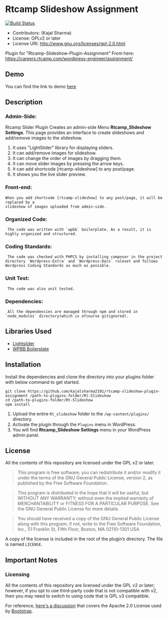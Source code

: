 # Rtcamp Slideshow Assignment
[![Build Status](https://travis-ci.org/kajalsharma2101/rtcamp-slideshow-plugin-assignment.svg?branch=master)](https://travis-ci.org/kajalsharma2101/rtcamp-slideshow-plugin-assignment)

* Contributors: (Kajal Sharma)
* License: GPLv2 or later
* License URI: http://www.gnu.org/licenses/gpl-2.0.html

Plugin for "Rtcamp-Slideshow-Plugin-Assignment"
From here: https://careers.rtcamp.com/wordpress-engineer/assignment/

## Demo

You can find the link to demo [here](https://sharmakajal2101.000webhostapp.com) 



## Description

###  Admin-Side:

Rtcamp Slider Plugin Creates an admin-side Menu **Rtcamp_Slideshow Settings**. This page provides an interface to create slideshows and add/remove images to the slideshow.
    
1. It uses "LightSlider" library for displaying sliders. 
2. It can add/remove images for slideshow.
3. It can change the order of images by dragging them.
4. It can  move slider images by pressing the arrow keys.
5. It can add shortcode [rtcamp-slideshow] to any post/page. 
6. It shows you the live slider preview.


### Front-end:

    When you add shortcode [rtcamp-slideshow] to any post/page, it will be replaced by a
    slideshow of images uploaded from admin-side.

### Organized Code:
     The code was written with `wpbb` boilerplate. As a result, it is highly organized and structured.

### Coding Standards:
     The code was checked with PHPCS by installing composer in the project directory `Wordpress-Extra` and `Wordpress-Docs` ruleset and follows Wordpress Coding Standards as much as possible.

### Unit Test:
     The code was also unit tested.

### Dependencies:
     All the dependencies are managed through npm and stored in `node_modules` directory(which is ofcourse gitignored).

## Libraries Used

* [Lightslider](https://github.com/sachinchoolur/lightslider)
* [WPBB Boilerplate](https://github.com/DevinVinson/WordPress-Plugin-Boilerplate)

## Installation

Install the dependencies and clone the directory into your plugins folder with below command to get started.

```
git clone https://github.com/kajalsharma2101/rtcamp-slideshow-plugin-assignment /path-to-plugins-folder/Rt-Slideshow
cd /path-to-plugins-folder/Rt-Slideshow
npm install
```

1. Upload the entire `Rt_slideshow` folder to the `/wp-content/plugins/` directory.
2. Activate the plugin through the `Plugins` menu in WordPress.
3. You will find **Rtcamp_Slideshow Settings** menu in your WordPress admin panel.



## License

All the contents of this repository are licensed under the GPL v2 or later.

> This program is free software; you can redistribute it and/or modify it under the terms of the GNU General Public License, version 2, as published by the Free Software Foundation.

> This program is distributed in the hope that it will be useful, but WITHOUT ANY WARRANTY; without even the implied warranty of MERCHANTABILITY or FITNESS FOR A PARTICULAR PURPOSE. See the GNU General Public License for more details.

> You should have received a copy of the GNU General Public License along with this program; if not, write to the Free Software Foundation, Inc., 51 Franklin St, Fifth Floor, Boston, MA 02110-1301 USA

A copy of the license is included in the root of the plugin’s directory. The file is named `LICENSE`.

## Important Notes

### Licensing

All the contents of this repository are licensed under the GPL v2 or later; however, if you opt to use third-party code that is not compatible with v2, then you may need to switch to using code that is GPL v3 compatible.

For reference, [here's a discussion](http://make.wordpress.org/themes/2013/03/04/licensing-note-apache-and-gpl/) that covers the Apache 2.0 License used by [Bootstrap](http://twitter.github.io/bootstrap/).

